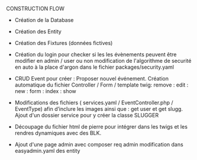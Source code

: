 CONSTRUCTION FLOW

- Création de la Database

- Création des Entity

- Création des Fixtures (données fictives)

- Création du login pour checker si les les évènements peuvent être modifier en admin / user ou non
    modification de l'algorithme de securité en auto à la place d'argon dans le fichier packages/security.yaml
    
- CRUD Event pour créer : Proposer nouvel événement. Création automatique du fichier Controller / Form / template twig: remove : edit : new : form : index : show

- Modifications des fichiers ( services.yaml / EventController.php / EventType) afin d’inclure les images ainsi que : get user et get slugg.
    Ajout d'un dossier service pour y créer la classe SLUGGER
    
- Découpage du fichier html de pierre pour intégrer dans les twigs et les rendres dynamiques avec des BLK.
  
- Ajout d'une page admin avec composer req admin
    modification dans easyadmin.yaml des entity


    
    
    